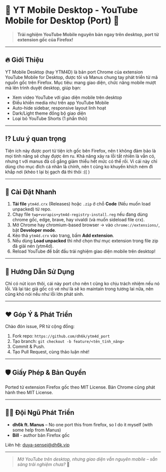 # 🚀 YT Mobile Desktop - YouTube Mobile for Desktop (Port) 🤩

> **Trải nghiệm YouTube Mobile nguyên bản ngay trên desktop, port từ extension gốc của Firefox!**

---

## 🔥 Giới Thiệu
YT Mobile Desktop (hay YTM4D) là bản port Chrome của extension YouTube Mobile for Desktop, được tôi và Manus chung tay phát triển từ mã nguồn gốc trên Firefox. Mục tiêu: mang giao diện, chức năng mobile mượt mà lên trình duyệt desktop, giúp bạn:

- Xem video YouTube với giao diện mobile trên desktop
- Điều khiển media như trên app YouTube Mobile
- Auto-hide sidebar, responsive layout linh hoạt
- Dark/Light theme đồng bộ giao diện
- Loại bỏ YouTube Shorts (1 phần thôi)
---

## ⁉ Lưu ý quan trọng

Tiện ích này được port từ tiện ích gốc bên Firefox, nên t không đảm bảo là mọi tính năng sẽ chạy được êm ru. Khả năng xảy ra lỗi tất nhiên là vẫn có, nhưng t với manus đã cố gắng giảm thiểu hết mức có thể rồi.
Vì cái này chỉ dùng cho mục đích cá nhân là chính, nên t cũng ko khuyến khích ném đi khắp nơi (khéo t lại bị gạch đá thì thôi :(( )

---

## 🚀 Cài Đặt Nhanh

1. **Tải file** `ytm4d.crx` (Releases) hoặc `.zip` ở chỗ **Code** (Nếu muốn load unpacked) từ repo.
2. Chạy file `twp+vorapis+ytm4d-registry-install.reg` nếu đang dùng chrome gốc, edge, brave, hay vivaldi (và muốn sideload file crx).
3. Mở Chrome hay chromium-based browser → vào `chrome://extensions/`, bật **Developer mode**.
4. Kéo thả `ytm4d.crx` vào trang, bấm **Add extension**.
5. Nếu dùng **Load unpacked** thì nhớ chọn thư mục extension trong file zip đã giải nén (ytm4d).
6. Reload YouTube để bắt đầu trải nghiệm giao diện mobile trên desktop!

---

## 🤖 Hướng Dẫn Sử Dụng

Chỉ có nút icon thôi, cái này port cho nên t cũng ko chịu trách nhiệm nếu nó lỗi.
Vả lại tác giả gốc có vẻ như là sẽ ko maintain trong tương lai nữa, nên cũng khó nói nếu như lỗi lớn phát sinh.

---

## ❤️ Góp Ý & Phát Triển

Chào đón issue, PR từ cộng đồng:

1. Fork repo: `https://github.com/dh6k/ytm4d_port`
2. Tạo branch: `git checkout -b feature/<tên_tính_năng>`
3. Commit & Push.
4. Tạo Pull Request, cùng thảo luận nhé!

---

## 🛡️ Giấy Phép & Bản Quyền

Ported từ extension Firefox gốc theo MIT License. 
Bản Chrome cũng phát hành theo MIT License. 

---

## 👨‍💻 Đội Ngũ Phát Triển
- **dh6k ft. Manus** – No one port this from firefox, so I do it myself (with some help from Manus)
- **Bill** - author bản Firefox gốc

Liên hệ: duya-sensei@dh6k.vip

---

> _Mở YouTube trên desktop, nhưng giao diện vẫn nguyên mobile – sẵn sàng trải nghiệm chưa?_ 🎉

